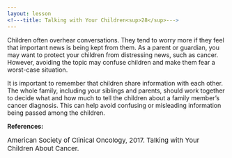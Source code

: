 ```yaml
---
layout: lesson
<!---title: Talking with Your Children<sup>28</sup>--->
---
```


Children often overhear conversations. They tend to worry more if they feel that important news is being kept from them. As a parent or guardian, you may want to protect your children from distressing news, such as cancer. However, avoiding the topic may confuse children and make them fear a worst-case situation.

It is  important to remember that children share information with each other. The whole family, including your siblings and parents, should work together to decide what and how much to tell the children about a family member’s cancer diagnosis. This can help avoid confusing or misleading information being passed among the children.

**References:**

<span style="font-size:15px;">American Society of Clinical Oncology, 2017. Talking with Your Children About Cancer.</span>
